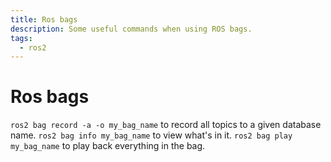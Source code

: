 ```yaml
---
title: Ros bags
description: Some useful commands when using ROS bags.
tags:
  - ros2
---
```


# Ros bags

`ros2 bag record -a -o my_bag_name` to record all topics to a given database name.
`ros2 bag info my_bag_name` to view what's in it.
`ros2 bag play my_bag_name` to play back everything in the bag.
